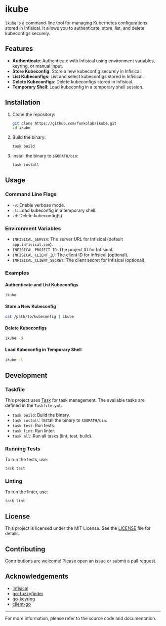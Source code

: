 # ikube

`ikube` is a command-line tool for managing Kubernetes configurations stored in Infisical. It allows you to authenticate, store, list, and delete kubeconfigs securely.

## Features

- **Authenticate**: Authenticate with Infisical using environment variables, keyring, or manual input.
- **Store Kubeconfig**: Store a new kubeconfig securely in Infisical.
- **List Kubeconfigs**: List and select kubeconfigs stored in Infisical.
- **Delete Kubeconfigs**: Delete kubeconfigs stored in Infisical.
- **Temporary Shell**: Load kubeconfig in a temporary shell session.

## Installation

1. Clone the repository:
    ```sh
    git clone https://github.com/funkolab/ikube.git
    cd ikube
    ```

2. Build the binary:
    ```sh
    task build
    ```

3. Install the binary to `$GOPATH/bin`:
    ```sh
    task install
    ```

## Usage

### Command Line Flags

- `-v`: Enable verbose mode.
- `-l`: Load kubeconfig in a temporary shell.
- `-d`: Delete kubeconfig(s).

### Environment Variables

- `INFISICAL_SERVER`: The server URL for Infisical (default `app.infisical.com`).
- `INFISICAL_PROJECT_ID`: The project ID for Infisical.
- `INFISICAL_CLIENT_ID`: The client ID for Infisical (optional).
- `INFISICAL_CLIENT_SECRET`: The client secret for Infisical (optional).

### Examples

#### Authenticate and List Kubeconfigs

```sh
ikube
```

#### Store a New Kubeconfig

```sh
cat /path/to/kubeconfig | ikube
```

#### Delete Kubeconfigs

```sh
ikube -d
```

#### Load Kubeconfig in Temporary Shell

```sh
ikube -l
```

## Development

### Taskfile

This project uses [Task](https://taskfile.dev) for task management. The available tasks are defined in the `Taskfile.yml`.

- `task build`: Build the binary.
- `task install`: Install the binary to `$GOPATH/bin`.
- `task test`: Run tests.
- `task lint`: Run linter.
- `task all`: Run all tasks (lint, test, build).

### Running Tests

To run the tests, use:
```sh
task test
```

### Linting

To run the linter, use:
```sh
task lint
```

## License

This project is licensed under the MIT License. See the [LICENSE](LICENSE) file for details.

## Contributing

Contributions are welcome! Please open an issue or submit a pull request.

## Acknowledgements

- [Infisical](https://github.com/infisical/go-sdk)
- [go-fuzzyfinder](https://github.com/ktr0731/go-fuzzyfinder)
- [go-keyring](https://github.com/zalando/go-keyring)
- [client-go](https://github.com/kubernetes/client-go)

---

For more information, please refer to the source code and documentation.
